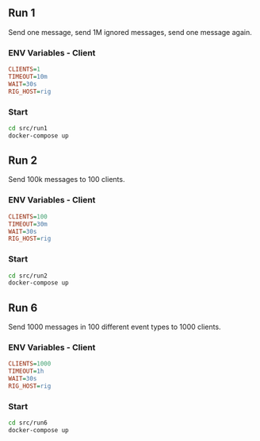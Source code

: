 ## Run 1

Send one message, send 1M ignored messages, send one message again.

### ENV Variables - Client
```ini
CLIENTS=1
TIMEOUT=10m
WAIT=30s
RIG_HOST=rig
```

### Start
```bash
cd src/run1
docker-compose up
```

## Run 2

Send 100k messages to 100 clients.

### ENV Variables - Client
```ini
CLIENTS=100
TIMEOUT=30m
WAIT=30s
RIG_HOST=rig
```

### Start
```bash
cd src/run2
docker-compose up
```

## Run 6

Send 1000 messages in 100 different event types to 1000 clients.

### ENV Variables - Client
```ini
CLIENTS=1000
TIMEOUT=1h
WAIT=30s
RIG_HOST=rig
```

### Start
```bash
cd src/run6
docker-compose up
```

